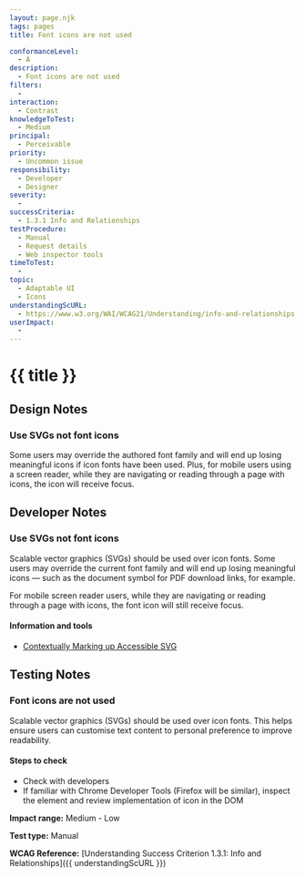 ```yaml
---
layout: page.njk
tags: pages
title: Font icons are not used

conformanceLevel:
  - A
description:
  - Font icons are not used
filters:
  -
interaction:
  - Contrast
knowledgeToTest:
  - Medium
principal:
  - Perceivable
priority:
  - Uncommon issue
responsibility:
  - Developer
  - Designer
severity:
  -
successCriteria:
  - 1.3.1 Info and Relationships
testProcedure:
  - Manual
  - Request details
  - Web inspector tools
timeToTest:
  -
topic:
  - Adaptable UI
  - Icons
understandingScURL:
  - https://www.w3.org/WAI/WCAG21/Understanding/info-and-relationships.html
userImpact:
  -
---
```


# {{ title }}

## Design Notes

### Use SVGs not font icons

Some users may override the authored font family and will end up losing meaningful icons if icon fonts have been used. Plus, for mobile users using a screen reader, while they are navigating or reading through a page with icons, the icon will receive focus.

## Developer Notes

### Use SVGs not font icons

Scalable vector graphics (SVGs) should be used over icon fonts. Some users may override the current font family and will end up losing meaningful icons — such as the document symbol for PDF download links, for example.

For mobile screen reader users, while they are navigating or reading through a page with icons, the font icon will still receive focus.

#### Information and tools

- [Contextually Marking up Accessible SVG](https://www.scottohara.me/blog/2019/05/22/contextual-images-svgs-and-a11y.html)

## Testing Notes

### Font icons are not used

Scalable vector graphics (SVGs) should be used over icon fonts. This helps ensure users can customise text content to personal preference to improve readability.

#### Steps to check

- Check with developers
- If familiar with Chrome Developer Tools (Firefox will be similar), inspect the element and review implementation of icon in the DOM

**Impact range:** Medium - Low

**Test type:** Manual

**WCAG Reference:** [Understanding Success Criterion 1.3.1: Info and Relationships]({{ understandingScURL }})
